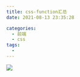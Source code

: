 ```yaml
---
title: css-function汇总
date: 2021-08-13 23:35:28

categories:
  - 前端
  - css
tags:
  - 
---
```


![](https://cdn.jsdelivr.net/gh/xugaoyi/image_store/blog/20200512161232.jpg)